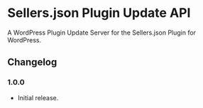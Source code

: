 # Sellers.json Plugin Update API

A WordPress Plugin Update Server for the Sellers.json Plugin for WordPress.

## Changelog

### 1.0.0

- Initial release.